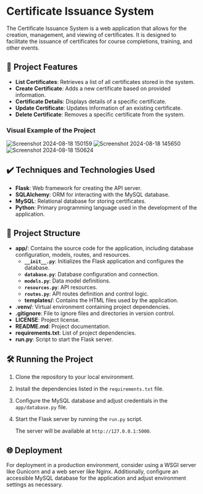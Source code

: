 # Certificate Issuance System

The Certificate Issuance System is a web application that allows for the creation, management, and viewing of certificates. It is designed to facilitate the issuance of certificates for course completions, training, and other events.

## 🔨 Project Features

- **List Certificates**: Retrieves a list of all certificates stored in the system.
- **Create Certificate**: Adds a new certificate based on provided information.
- **Certificate Details**: Displays details of a specific certificate.
- **Update Certificate**: Updates information of an existing certificate.
- **Delete Certificate**: Removes a specific certificate from the system.

### Visual Example of the Project

![Screenshot 2024-08-18 150159](https://github.com/user-attachments/assets/8083860d-a3c1-4ae3-a62b-3b0ee0d7829e)
![Screenshot 2024-08-18 145650](https://github.com/user-attachments/assets/d168fc0a-06a0-41f5-9ff3-fe5419e16b32)
![Screenshot 2024-08-18 150624](https://github.com/user-attachments/assets/8f8503ad-dafa-49d4-a4b6-5df94417383a)

## ✔️ Techniques and Technologies Used

- **Flask**: Web framework for creating the API server.
- **SQLAlchemy**: ORM for interacting with the MySQL database.
- **MySQL**: Relational database for storing certificates.
- **Python**: Primary programming language used in the development of the application.

## 📁 Project Structure

- **app/**: Contains the source code for the application, including database configuration, models, routes, and resources.
    - **`__init__.py`**: Initializes the Flask application and configures the database.
    - **`database.py`**: Database configuration and connection.
    - **`models.py`**: Data model definitions.
    - **`resources.py`**: API resources.
    - **`routes.py`**: API routes definition and control logic.
    - **templates/**: Contains the HTML files used by the application.
- **.venv/**: Virtual environment containing project dependencies.
- **.gitignore**: File to ignore files and directories in version control.
- **LICENSE**: Project license.
- **README.md**: Project documentation.
- **requirements.txt**: List of project dependencies.
- **run.py**: Script to start the Flask server.

## 🛠️ Running the Project

1. Clone the repository to your local environment.
2. Install the dependencies listed in the `requirements.txt` file.
3. Configure the MySQL database and adjust credentials in the `app/database.py` file.
4. Start the Flask server by running the `run.py` script.

   The server will be available at `http://127.0.0.1:5000`.

## 🌐 Deployment

For deployment in a production environment, consider using a WSGI server like Gunicorn and a web server like Nginx. Additionally, configure an accessible MySQL database for the application and adjust environment settings as necessary.
